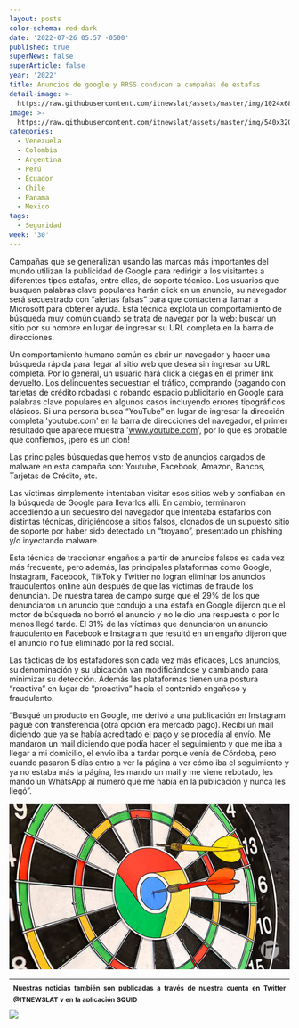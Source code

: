 ```yaml
---
layout: posts
color-schema: red-dark
date: '2022-07-26 05:57 -0500'
published: true
superNews: false
superArticle: false
year: '2022'
title: Anuncios de google y RRSS conducen a campañas de estafas
detail-image: >-
  https://raw.githubusercontent.com/itnewslat/assets/master/img/1024x680/Ataque-Google-g.jpg
image: >-
  https://raw.githubusercontent.com/itnewslat/assets/master/img/540x320/Ataque-Google-p.jpg
categories:
  - Venezuela
  - Colombia
  - Argentina
  - Perú
  - Ecuador
  - Chile
  - Panama
  - Mexico
tags:
  - Seguridad
week: '30'
---
```

Campañas que se generalizan usando las marcas más importantes del mundo utilizan la publicidad de Google para redirigir a los visitantes a diferentes tipos estafas, entre ellas, de soporte técnico. Los usuarios que busquen palabras clave populares harán click en un anuncio, su navegador será secuestrado con “alertas falsas” para que contacten a llamar a Microsoft para obtener ayuda. Esta técnica explota un comportamiento de búsqueda muy común cuando se trata de navegar por la web: buscar un sitio por su nombre en lugar de ingresar su URL completa en la barra de direcciones.
 
Un comportamiento humano común es abrir un navegador y hacer una búsqueda rápida para llegar al sitio web que desea sin ingresar su URL completa. Por lo general, un usuario hará click a ciegas en el primer link devuelto. Los delincuentes secuestran el tráfico, comprando (pagando con tarjetas de crédito robadas) o robando espacio publicitario en Google para palabras clave populares en algunos casos incluyendo errores tipográficos clásicos. Si una persona busca “YouTube” en lugar de   ingresar la dirección completa 'youtube.com' en la barra de direcciones del navegador, el primer resultado que aparece muestra 'www.youtube.com', por lo que es probable que confiemos, ¡pero es un clon!
 
Las principales búsquedas que hemos visto de anuncios cargados de malware en esta campaña son: Youtube, Facebook, Amazon, Bancos, Tarjetas de Crédito, etc.
 
Las víctimas simplemente intentaban visitar esos sitios web y confiaban en la búsqueda de Google para llevarlos allí. En cambio, terminaron accediendo a un secuestro del navegador que intentaba estafarlos con distintas técnicas, dirigiéndose a sitios falsos, clonados de un supuesto sitio de soporte por haber sido detectado un “troyano”, presentado un phishing y/o inyectando malware.
 
Esta técnica de traccionar engaños a partir de anuncios falsos es cada vez más frecuente, pero además, las principales plataformas como Google, Instagram, Facebook, TikTok y Twitter no logran eliminar los anuncios fraudulentos online aún después de que las víctimas de fraude los denuncian. De nuestra tarea de campo surge que el 29% de los que denunciaron un anuncio que condujo a una estafa en Google dijeron que el motor de búsqueda no borró el anuncio y no le dio una respuesta o por lo menos llegó tarde. El 31% de las víctimas que denunciaron un anuncio fraudulento en Facebook e Instagram que resultó en un engaño dijeron que el anuncio no fue eliminado por la red social.
 
Las tácticas de los estafadores son cada vez más eficaces, Los anuncios, su denominación y su ubicación van modificándose y cambiando para minimizar su detección. Además las plataformas tienen una postura “reactiva” en lugar de “proactiva” hacia el contenido engañoso y fraudulento.
 
“Busqué un producto en Google, me derivó a una publicación en Instagram pagué con transferencia (otra opción era mercado pago). Recibí un mail diciendo que ya se había acreditado el pago y se procedía al envío. Me mandaron un mail diciendo que podía hacer el seguimiento y que me iba a llegar a mi domicilio, el envío iba a tardar porque venía de Córdoba, pero cuando pasaron 5 días entro a ver la página a ver cómo iba el seguimiento y ya no estaba más la página, les mando un mail y me viene rebotado, les mando un WhatsApp al número que me había en la publicación y nunca les llegó”.

![](https://raw.githubusercontent.com/itnewslat/assets/master/img/540x320/Ataque-Google-p.jpg)

<table style="height: 42px;" width="569">
<tbody>
<tr>
<td style="text-align: justify;"><sub><strong>Nuestras noticias también son publicadas a través de nuestra cuenta en Twitter <a href="https://twitter.com/itnewslat?lang=es">@ITNEWSLAT</a> y en la aplicación <a href="https://squidapp.co/en/">SQUID</a></strong></sub></td>
</tr>
</tbody>
</table>

<img src="https://tracker.metricool.com/c3po.jpg?hash=56f88a41e39ab42c063cc51676587a04"/>